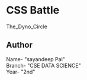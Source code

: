 # CSS Battle
The_Dyno_Circle
## Author
Name- "sayandeep Pal" <br>
Branch- "CSE DATA SCIENCE" <br>
Year- "2nd"
